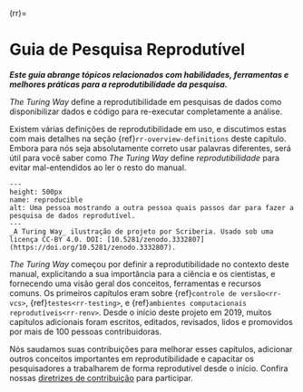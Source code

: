 (rr)=
# Guia de Pesquisa Reprodutível

***Este guia abrange tópicos relacionados com habilidades, ferramentas e melhores práticas para a reprodutibilidade da pesquisa.***

_The Turing Way_ define a reprodutibilidade em pesquisas de dados como disponibilizar dados e código para re-executar completamente a análise.

Existem várias definições de reprodutibilidade em uso, e discutimos estas com mais detalhes na seção {ref}`rr-overview-definitions` deste capítulo. Embora para nós seja absolutamente correto usar palavras diferentes, será útil para você saber como _The Turing Way_ define *reprodutibilidade* para evitar mal-entendidos ao ler o resto do manual.


```{figure} ../figures/reproducibility.jpg
---
height: 500px
name: reproducible
alt: Uma pessoa mostrando a outra pessoa quais passos dar para fazer a pesquisa de dados reprodutível.
---
_A Turing Way_ ilustração de projeto por Scriberia. Usado sob uma licença CC-BY 4.0. DOI: [10.5281/zenodo.3332807](https://doi.org/10.5281/zenodo.3332807).
```

_The Turing Way_ começou por definir a reprodutibilidade no contexto deste manual, explicitando a sua importância para a ciência e os cientistas, e fornecendo uma visão geral dos conceitos, ferramentas e recursos comuns. Os primeiros capítulos eram sobre {ref}`controle de versão<rr-vcs>`, {ref}`testes<rr-testing>`, e {ref}`ambientes computacionais reprodutíveis<rr-renv>`. Desde o início deste projeto em 2019, muitos capítulos adicionais foram escritos, editados, revisados, lidos e promovidos por mais de 100 pessoas contribuidoras.

Nós saudamos suas contribuições para melhorar esses capítulos, adicionar outros conceitos importantes em reprodutibilidade e capacitar os pesquisadores a trabalharem de forma reprodutível desde o início. Confira nossas [diretrizes de contribuição](https://github.com/alan-turing-institute/the-turing-way/blob/main/CONTRIBUTING.md) para participar.
